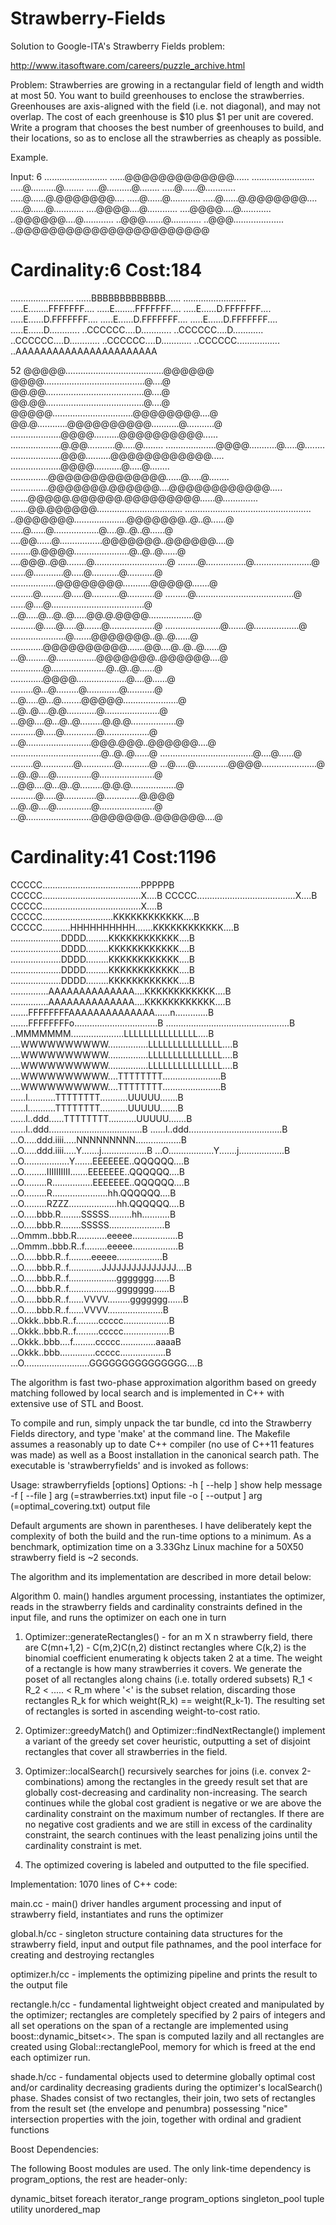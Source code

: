 Strawberry-Fields
=================

Solution to Google-ITA's Strawberry Fields problem:

http://www.itasoftware.com/careers/puzzle_archive.html


Problem: Strawberries are growing in a rectangular field of length and width at most 50. You want to build greenhouses
to enclose the strawberries. Greenhouses are axis-aligned with the field (i.e. not diagonal), and may not overlap.
The cost of each greenhouse is $10 plus $1 per unit are covered. Write a program that chooses the best number
of greenhouses to build, and their locations, so as to enclose all the strawberries as cheaply as possible.

Example.

Input:
6
.........................
......@@@@@@@@@@@@@......
.........................
.....@..........@........
.....@..........@........
.....@......@............
.....@......@.@@@@@@@....
.....@......@............
.....@......@.@@@@@@@....
.....@......@............
....@@@@....@............
....@@@@....@............
..@@@@@@....@............
..@@@.......@............
..@@@....................
..@@@@@@@@@@@@@@@@@@@@@@@

Cardinality:6
Cost:184
=========================
.........................
......BBBBBBBBBBBBB......
.........................
.....E........FFFFFFF....
.....E........FFFFFFF....
.....E......D.FFFFFFF....
.....E......D.FFFFFFF....
.....E......D.FFFFFFF....
.....E......D.FFFFFFF....
.....E......D............
..CCCCCC....D............
..CCCCCC....D............
..CCCCCC....D............
..CCCCCC....D............
..CCCCCC.................
..AAAAAAAAAAAAAAAAAAAAAAA

52
@@@@@.......................................@@@@@@
@@@@........................................@....@
@@.@@.......................................@....@
@@.@@.......................................@....@
@@@@@................................@@@@@@@@....@
@@.@............@@@@@@@@@@...........@...........@
....................@@@@..........@@@@@@@@@@......
....................@.@@...........@.....@........
....................@@@@...........@.....@........
....................@@@..........@@@@@@@@@@@@.....
....................@@@@...........@.....@........
...............@@@@@@@@@@@@@@......@.....@........
...............@@@@@@@.@@@@@@....@@@@@@@@@@@@.....
.......@@@@@.@@@@@@.@@@@@@@@@......@..............
.......@@.@@@@@@..................................
..................................................
..@@@@@@@.....................@@@@@@@..@..@......@
.....@......@..................@....@..@..@......@
....@@......@.................@@@@@@@..@@@@@@....@
........@.@@@@......................@..@..@......@
....@@@..@@........@.............................@
........@................@.......................@
......@............@.....@...........@...........@
..................@@@@@@@@...........@@@@@.......@
.........@.........@.....@...........@...........@
.........@.......................................@
......@....@.....................................@
...@.....@...@..@.....@@.@.@@@@..................@
..........@.....@.....@.......@..................@
......................@.......@..................@
......................@.......@@@@@@@..@..@......@
.............@@@@@@@@@@.......@@....@..@..@......@
...@.........@................@@@@@@@..@@@@@@....@
.............@......................@..@..@......@
.............@@@@....................@....@......@
.........@...@.........@.............@...........@
...@.....@...@........@@@@@......................@
...@..@....@.@............@......................@
...@@....@...@..@.........@.@.@..................@
..........@.....@.............@..................@
...@..........................@@@.@@@..@@@@@@....@
....................................@..@..@......@
.....................................@....@......@
.........@.............@.............@...........@
...@.....@.............@@@@......................@
...@..@....@..............@......................@
...@@....@...@..@.........@.@.@..................@
..........@.....@.............@..............@.@@@
...@..@....@..............@......................@
...@..........................@@@@@@@..@@@@@@....@

Cardinality:41
Cost:1196
==================================================
CCCCC.......................................PPPPPB
CCCCC.......................................X....B
CCCCC.......................................X....B
CCCCC.......................................X....B
CCCCC............................KKKKKKKKKKKK....B
CCCCC...........HHHHHHHHHH.......KKKKKKKKKKKK....B
....................DDDD.........KKKKKKKKKKKK....B
....................DDDD.........KKKKKKKKKKKK....B
....................DDDD.........KKKKKKKKKKKK....B
....................DDDD.........KKKKKKKKKKKK....B
....................DDDD.........KKKKKKKKKKKK....B
...............AAAAAAAAAAAAAA....KKKKKKKKKKKK....B
...............AAAAAAAAAAAAAA....KKKKKKKKKKKK....B
.......FFFFFFFFAAAAAAAAAAAAAA......n.............B
.......FFFFFFFFo.................................B
.................................................B
..MMMMMMM.....................LLLLLLLLLLLLLLL....B
....WWWWWWWWWW................LLLLLLLLLLLLLLL....B
....WWWWWWWWWW................LLLLLLLLLLLLLLL....B
....WWWWWWWWWW................LLLLLLLLLLLLLLL....B
....WWWWWWWWWW....TTTTTTTT.......................B
....WWWWWWWWWW....TTTTTTTT.......................B
......l...........TTTTTTTT...........UUUUU.......B
......l...........TTTTTTTT...........UUUUU.......B
......l..ddd......TTTTTTTT...........UUUUU.......B
......l..ddd.....................................B
......l..ddd.....................................B
...O.....ddd.iiii.....NNNNNNNNN..................B
...O.....ddd.iiii.....Y.......j..................B
...O..................Y.......j..................B
...O..................Y.......EEEEEEE..QQQQQQ....B
...O.........IIIIIIIIII.......EEEEEEE..QQQQQQ....B
...O.........R................EEEEEEE..QQQQQQ....B
...O.........R......................hh.QQQQQQ....B
...O.........RZZZ...................hh.QQQQQQ....B
...O.....bbb.R........SSSSS.........hh...........B
...O.....bbb.R........SSSSS......................B
...Ommm..bbb.R............eeeee..................B
...Ommm..bbb.R..f.........eeeee..................B
...O.....bbb.R..f.........eeeee..................B
...O.....bbb.R..f.............JJJJJJJJJJJJJJJ....B
...O.....bbb.R..f...................ggggggg......B
...O.....bbb.R..f...................ggggggg......B
...O.....bbb.R..f......VVVV.........ggggggg......B
...O.....bbb.R..f......VVVV......................B
...Okkk..bbb.R..f.........ccccc..................B
...Okkk..bbb.R..f.........ccccc..................B
...Okkk..bbb....f.........ccccc..............aaaaB
...Okkk..bbb..............ccccc..................B
...O..........................GGGGGGGGGGGGGGG....B



The algorithm is fast two-phase approximation algorithm based on greedy matching followed by local search
and is implemented in C++ with extensive use of STL and Boost.

To compile and run, simply unpack the tar bundle, cd into the Strawberry Fields directory, and type 'make' at the command line. The Makefile assumes a reasonably up to date C++ compiler (no use of C++11 features was made) as well as a Boost installation in the canonical search path. The executable is 'strawberryfields' and is invoked as follows:

Usage: strawberryfields [options]
Options:
  -h [ --help ]                                                     show help message
  -f  [ --file ] arg (=strawberries.txt)                 input file
  -o [ --output ] arg (=optimal_covering.txt)   output file


Default arguments are shown in parentheses. I have deliberately kept the complexity of both the build and the run-time options to a minimum. As a benchmark, optimization time on a 3.33Ghz Linux machine for a 50X50 strawberry field  is ~2 seconds.

The algorithm and its implementation are described in more detail below:

Algorithm
0. main() handles argument processing, instantiates the optimizer, reads in the strawberry fields and cardinality constraints defined in the input file, and runs the optimizer on each one in turn

1. Optimizer::generateRectangles() - for an m X n strawberry field, there are C(mn+1,2) - C(m,2)C(n,2) distinct rectangles where C(k,2) is the binomial coefficient enumerating k objects taken 2 at a time. The weight of a rectangle is how many strawberries it covers. We generate the poset of all rectangles along chains (i.e. totally ordered subsets) R_1 < R_2 < ..... < R_m where '<' is the subset relation, discarding those rectangles R_k for which weight(R_k) == weight(R_k-1). The resulting set of rectangles is sorted in ascending weight-to-cost ratio. 

2. Optimizer::greedyMatch() and Optimizer::findNextRectangle() implement a variant of the greedy set cover heuristic, outputting a set of disjoint rectangles that cover all strawberries in the field.

3. Optimizer::localSearch() recursively searches for joins (i.e. convex 2-combinations) among the rectangles in the greedy result set that are globally cost-decreasing and cardinality non-increasing. The search continues while the global cost gradient is negative or we are above the cardinality constraint on the maximum number of rectangles. If there are no negative cost gradients and we are still in excess of the cardinality constraint, the search continues with the least penalizing joins until the cardinality constraint is met.

4. The optimized covering is labeled and outputted to the file specified.

Implementation:
1070 lines of C++ code:

main.cc - main() driver handles argument processing and input of strawberry field, instantiates and runs the optimizer

global.h/cc - singleton structure containing data structures for the strawberry field, input and output file pathnames, and the pool interface for creating and destroying rectangles

optimizer.h/cc - implements the optimizing pipeline and prints the result to the output file

rectangle.h/cc - fundamental lightweight object created and manipulated by the optimizer; rectangles are completely specified by 2 pairs of integers and all set operations on the span of a rectangle are implemented using boost::dynamic_bitset<>. The span is computed lazily and all rectangles are created using Global::rectanglePool, memory for which is freed at the end each optimizer run.

shade.h/cc - fundamental objects used to determine globally optimal cost and/or cardinality decreasing gradients during the optimizer's localSearch() phase. Shades consist of two rectangles, their join, two sets of rectangles from the result set (the envelope and penumbra) possessing "nice" intersection properties with the join, together with ordinal and gradient functions


Boost Dependencies:

The following Boost modules are used. The only link-time dependency is program_options, the rest are header-only:

dynamic_bitset
foreach
iterator_range
program_options
singleton_pool
tuple
utility
unordered_map
